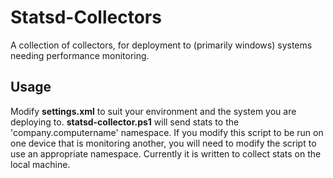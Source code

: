 # Statsd-Collectors
A collection of collectors, for deployment to (primarily windows) systems needing performance monitoring.

## Usage

Modify **settings.xml** to suit your environment and the system you are deploying to. **statsd-collector.ps1** will send stats to the 'company.computername' namespace. If you modify this script to be run on one device that is monitoring another, you will need to modify the script to use an appropriate namespace. Currently it is written to collect stats on the local machine.
